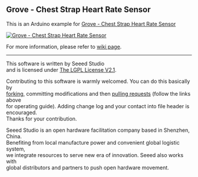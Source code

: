 Grove - Chest Strap Heart Rate Sensor
-------------------------------------

This is an Arduino example for [Grove - Chest Strap Heart Rate Sensor](http://www.seeedstudio.com/depot/grove-chest-strap-heart-rate-sensor-p-1115.html?cPath=73)

[![Grove - Chest Strap Heart Rate Sensor](http://www.seeedstudio.com/depot/bmz_cache/4/47c1543ff065a774f0dcf34de2f8a4d6.image.114x85.jpg)](http://www.seeedstudio.com/depot/grove-chest-strap-heart-rate-sensor-p-1115.html?cPath=73)

For more information, please refer to [wiki page](http://www.seeedstudio.com/wiki/Grove_-_Heart_rate_chest_belt_kit).

----

This software is written by Seeed Studio<br>
and is licensed under [The LGPL License V2.1](http://www.seeedstudio.com/wiki/Grove_-_I2C_Motor_Driver_V1.1). 

Contributing to this software is warmly welcomed. You can do this basically by<br>
[forking](https://help.github.com/articles/fork-a-repo), committing modifications and then [pulling requests](https://help.github.com/articles/using-pull-requests) (follow the links above<br>
for operating guide). Adding change log and your contact into file header is encouraged.<br>
Thanks for your contribution.

Seeed Studio is an open hardware facilitation company based in Shenzhen, China. <br>
Benefiting from local manufacture power and convenient global logistic system, <br>
we integrate resources to serve new era of innovation. Seeed also works with <br>
global distributors and partners to push open hardware movement.<br>






